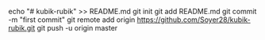 echo "# kubik-rubik" >> README.md
git init
git add README.md
git commit -m "first commit"
git remote add origin https://github.com/Soyer28/kubik-rubik.git
git push -u origin master